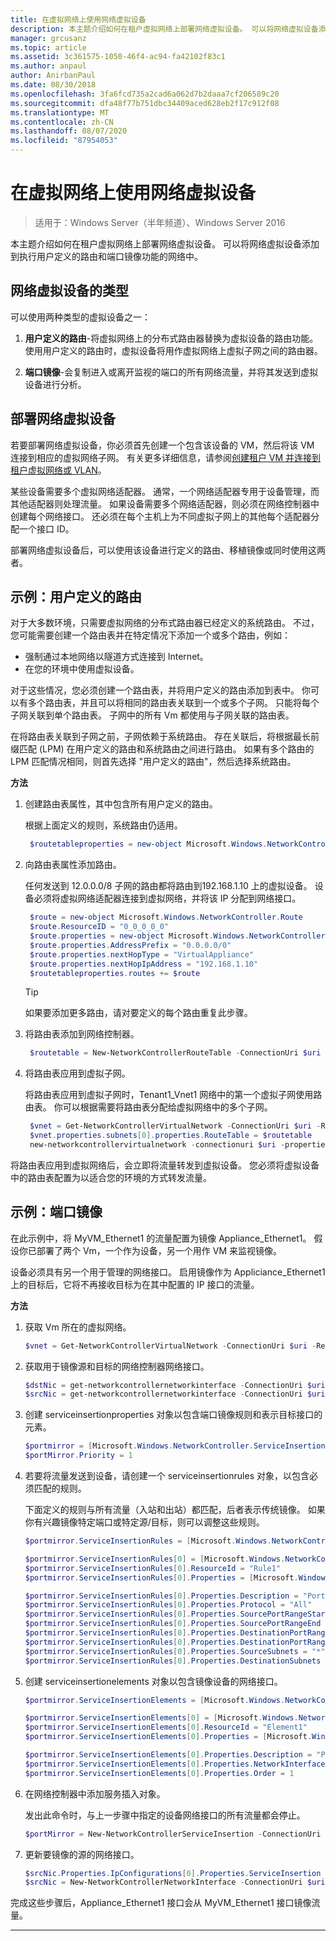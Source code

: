 ```yaml
---
title: 在虚拟网络上使用网络虚拟设备
description: 本主题介绍如何在租户虚拟网络上部署网络虚拟设备。 可以将网络虚拟设备添加到执行用户定义的路由和端口镜像功能的网络中。
manager: grcusanz
ms.topic: article
ms.assetid: 3c361575-1050-46f4-ac94-fa42102f83c1
ms.author: anpaul
author: AnirbanPaul
ms.date: 08/30/2018
ms.openlocfilehash: 3fa6fcd735a2cad6a062d7b2daaa7cf206589c20
ms.sourcegitcommit: dfa48f77b751dbc34409aced628eb2f17c912f08
ms.translationtype: MT
ms.contentlocale: zh-CN
ms.lasthandoff: 08/07/2020
ms.locfileid: "87954053"
---
```

# <a name="use-network-virtual-appliances-on-a-virtual-network"></a>在虚拟网络上使用网络虚拟设备

>适用于：Windows Server（半年频道）、Windows Server 2016

本主题介绍如何在租户虚拟网络上部署网络虚拟设备。 可以将网络虚拟设备添加到执行用户定义的路由和端口镜像功能的网络中。

## <a name="types-of-network-virtual-appliances"></a>网络虚拟设备的类型

可以使用两种类型的虚拟设备之一：

1. **用户定义的路由**-将虚拟网络上的分布式路由器替换为虚拟设备的路由功能。  使用用户定义的路由时，虚拟设备将用作虚拟网络上虚拟子网之间的路由器。

2. **端口镜像**-会复制进入或离开监视的端口的所有网络流量，并将其发送到虚拟设备进行分析。


## <a name="deploying-a-network-virtual-appliance"></a>部署网络虚拟设备

若要部署网络虚拟设备，你必须首先创建一个包含该设备的 VM，然后将该 VM 连接到相应的虚拟网络子网。 有关更多详细信息，请参阅[创建租户 VM 并连接到租户虚拟网络或 VLAN](Create-a-Tenant-VM.md)。

某些设备需要多个虚拟网络适配器。 通常，一个网络适配器专用于设备管理，而其他适配器则处理流量。  如果设备需要多个网络适配器，则必须在网络控制器中创建每个网络接口。 还必须在每个主机上为不同虚拟子网上的其他每个适配器分配一个接口 ID。

部署网络虚拟设备后，可以使用该设备进行定义的路由、移植镜像或同时使用这两者。


## <a name="example-user-defined-routing"></a>示例：用户定义的路由

对于大多数环境，只需要虚拟网络的分布式路由器已经定义的系统路由。 不过，您可能需要创建一个路由表并在特定情况下添加一个或多个路由，例如：

- 强制通过本地网络以隧道方式连接到 Internet。
- 在您的环境中使用虚拟设备。

对于这些情况，您必须创建一个路由表，并将用户定义的路由添加到表中。 你可以有多个路由表，并且可以将相同的路由表关联到一个或多个子网。 只能将每个子网关联到单个路由表。 子网中的所有 Vm 都使用与子网关联的路由表。

在将路由表关联到子网之前，子网依赖于系统路由。 存在关联后，将根据最长前缀匹配 (LPM) 在用户定义的路由和系统路由之间进行路由。 如果有多个路由的 LPM 匹配情况相同，则首先选择 "用户定义的路由"，然后选择系统路由。

**方法**

1. 创建路由表属性，其中包含所有用户定义的路由。<p>根据上面定义的规则，系统路由仍适用。

   ```PowerShell
    $routetableproperties = new-object Microsoft.Windows.NetworkController.RouteTableProperties
   ```

2. 向路由表属性添加路由。<p>任何发送到 12.0.0.0/8 子网的路由都将路由到192.168.1.10 上的虚拟设备。 设备必须将虚拟网络适配器连接到虚拟网络，并将该 IP 分配到网络接口。

   ```PowerShell
    $route = new-object Microsoft.Windows.NetworkController.Route
    $route.ResourceID = "0_0_0_0_0"
    $route.properties = new-object Microsoft.Windows.NetworkController.RouteProperties
    $route.properties.AddressPrefix = "0.0.0.0/0"
    $route.properties.nextHopType = "VirtualAppliance"
    $route.properties.nextHopIpAddress = "192.168.1.10"
    $routetableproperties.routes += $route
   ```
   >[!TIP]
   >如果要添加更多路由，请对要定义的每个路由重复此步骤。

3. 将路由表添加到网络控制器。

   ```PowerShell
    $routetable = New-NetworkControllerRouteTable -ConnectionUri $uri -ResourceId "Route1" -Properties $routetableproperties
   ```

4. 将路由表应用到虚拟子网。<p>将路由表应用到虚拟子网时，Tenant1_Vnet1 网络中的第一个虚拟子网使用路由表。 你可以根据需要将路由表分配给虚拟网络中的多个子网。

   ```PowerShell
    $vnet = Get-NetworkControllerVirtualNetwork -ConnectionUri $uri -ResourceId "Tenant1_VNet1"
    $vnet.properties.subnets[0].properties.RouteTable = $routetable
    new-networkcontrollervirtualnetwork -connectionuri $uri -properties $vnet.properties -resourceId $vnet.resourceid
   ```

将路由表应用到虚拟网络后，会立即将流量转发到虚拟设备。 您必须将虚拟设备中的路由表配置为以适合您的环境的方式转发流量。

## <a name="example-port-mirroring"></a>示例：端口镜像

在此示例中，将 MyVM_Ethernet1 的流量配置为镜像 Appliance_Ethernet1。  假设你已部署了两个 Vm，一个作为设备，另一个用作 VM 来监视镜像。

设备必须具有另一个用于管理的网络接口。 启用镜像作为 Appliciance_Ethernet1 上的目标后，它将不再接收目标为在其中配置的 IP 接口的流量。


**方法**

1. 获取 Vm 所在的虚拟网络。

   ```PowerShell
   $vnet = Get-NetworkControllerVirtualNetwork -ConnectionUri $uri -ResourceId "Tenant1_VNet1"
   ```

2. 获取用于镜像源和目标的网络控制器网络接口。

   ```PowerShell
   $dstNic = get-networkcontrollernetworkinterface -ConnectionUri $uri -ResourceId "Appliance_Ethernet1"
   $srcNic = get-networkcontrollernetworkinterface -ConnectionUri $uri -ResourceId "MyVM_Ethernet1"
   ```

3. 创建 serviceinsertionproperties 对象以包含端口镜像规则和表示目标接口的元素。

   ```PowerShell
   $portmirror = [Microsoft.Windows.NetworkController.ServiceInsertionProperties]::new()
   $portMirror.Priority = 1
   ```

4. 若要将流量发送到设备，请创建一个 serviceinsertionrules 对象，以包含必须匹配的规则。<p>下面定义的规则与所有流量（入站和出站）都匹配，后者表示传统镜像。  如果你有兴趣镜像特定端口或特定源/目标，则可以调整这些规则。

   ```PowerShell
   $portmirror.ServiceInsertionRules = [Microsoft.Windows.NetworkController.ServiceInsertionRule[]]::new(1)

   $portmirror.ServiceInsertionRules[0] = [Microsoft.Windows.NetworkController.ServiceInsertionRule]::new()
   $portmirror.ServiceInsertionRules[0].ResourceId = "Rule1"
   $portmirror.ServiceInsertionRules[0].Properties = [Microsoft.Windows.NetworkController.ServiceInsertionRuleProperties]::new()

   $portmirror.ServiceInsertionRules[0].Properties.Description = "Port Mirror Rule"
   $portmirror.ServiceInsertionRules[0].Properties.Protocol = "All"
   $portmirror.ServiceInsertionRules[0].Properties.SourcePortRangeStart = "0"
   $portmirror.ServiceInsertionRules[0].Properties.SourcePortRangeEnd = "65535"
   $portmirror.ServiceInsertionRules[0].Properties.DestinationPortRangeStart = "0"
   $portmirror.ServiceInsertionRules[0].Properties.DestinationPortRangeEnd = "65535"
   $portmirror.ServiceInsertionRules[0].Properties.SourceSubnets = "*"
   $portmirror.ServiceInsertionRules[0].Properties.DestinationSubnets = "*"
   ```

5. 创建 serviceinsertionelements 对象以包含镜像设备的网络接口。

   ```PowerShell
   $portmirror.ServiceInsertionElements = [Microsoft.Windows.NetworkController.ServiceInsertionElement[]]::new(1)

   $portmirror.ServiceInsertionElements[0] = [Microsoft.Windows.NetworkController.ServiceInsertionElement]::new()
   $portmirror.ServiceInsertionElements[0].ResourceId = "Element1"
   $portmirror.ServiceInsertionElements[0].Properties = [Microsoft.Windows.NetworkController.ServiceInsertionElementProperties]::new()

   $portmirror.ServiceInsertionElements[0].Properties.Description = "Port Mirror Element"
   $portmirror.ServiceInsertionElements[0].Properties.NetworkInterface = $dstNic
   $portmirror.ServiceInsertionElements[0].Properties.Order = 1
   ```

6. 在网络控制器中添加服务插入对象。<p>发出此命令时，与上一步骤中指定的设备网络接口的所有流量都会停止。

   ```PowerShell
   $portMirror = New-NetworkControllerServiceInsertion -ConnectionUri $uri -Properties $portmirror -ResourceId "MirrorAll"
   ```

7. 更新要镜像的源的网络接口。

   ```PowerShell
   $srcNic.Properties.IpConfigurations[0].Properties.ServiceInsertion = $portMirror
   $srcNic = New-NetworkControllerNetworkInterface -ConnectionUri $uri  -Properties $srcNic.Properties -ResourceId $srcNic.ResourceId
   ```

完成这些步骤后，Appliance_Ethernet1 接口会从 MyVM_Ethernet1 接口镜像流量。

---